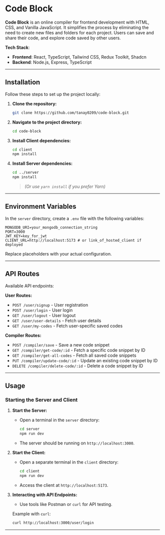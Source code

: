 # Code Block

**Code Block** is an online compiler for frontend development with HTML, CSS, and Vanilla JavaScript. It simplifies the process by eliminating the need to create new files and folders for each project. Users can save and share their code, and explore code saved by other users.

**Tech Stack**:  
- **Frontend**: React, TypeScript, Tailwind CSS, Redux Toolkit, Shadcn
- **Backend**: Node.js, Express, TypeScript

---

## Installation

Follow these steps to set up the project locally:

1. **Clone the repository:**
   ```bash
   git clone https://github.com/tanay0209/code-block.git
   ```
2. **Navigate to the project directory:**
   ```bash
   cd code-block
   ```
3. **Install Client dependencies:**
   ```bash
   cd client
   npm install
   ```
4. **Install Server dependencies:**
   ```bash
   cd ../server
   npm install
   ```
   > *(Or use `yarn install` if you prefer Yarn)*

---

## Environment Variables

In the `server` directory, create a `.env` file with the following variables:

```plaintext
MONGODB_URI=your_mongodb_connection_string
PORT=3000
JWT_KEY=key_for_jwt
CLIENT_URL=http://localhost:5173 # or link_of_hosted_client if deployed
```

Replace placeholders with your actual configuration.

---

## API Routes

Available API endpoints:

**User Routes:**
- `POST /user/signup` - User registration
- `POST /user/login` - User login
- `GET /user/logout` - User logout
- `GET /user/user-details` - Fetch user details
- `GET /user/my-codes` - Fetch user-specific saved codes

**Compiler Routes:**
- `POST /compiler/save` - Save a new code snippet
- `GET /compiler/get-code/:id` - Fetch a specific code snippet by ID
- `GET /compiler/get-all-codes` - Fetch all saved code snippets
- `PUT /compiler/update-code/:id` - Update an existing code snippet by ID
- `DELETE /compiler/delete-code/:id` - Delete a code snippet by ID

---

## Usage

### Starting the Server and Client

1. **Start the Server:**
   - Open a terminal in the `server` directory:
     ```bash
     cd server
     npm run dev
     ```
   - The server should be running on `http://localhost:3000`.

2. **Start the Client:**
   - Open a separate terminal in the `client` directory:
     ```bash
     cd client
     npm run dev
     ```
   - Access the client at `http://localhost:5173`.

3. **Interacting with API Endpoints:**
   - Use tools like Postman or `curl` for API testing.
   
   Example with `curl`:
   ```bash
   curl http://localhost:3000/user/login
   ```
---

